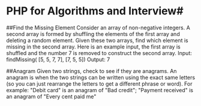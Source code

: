 # PHP for Algorithms and Interview#

##Find the Missing Element
Consider an array of non-negative integers. A second array is formed by shuffling the elements of the first array and deleting a random element. Given these two arrays, find which element is missing in the second array.
Here is an example input, the first array is shuffled and the number 7 is removed to construct the second array.
Input: findMissing( \[5, 5, 7, 7\], \[7, 5, 5\])
Output: 7

##Anagram
Given two strings, check to see if they are anagrams. An anagram is when the two strings can be written using the exact same letters (so you can just rearrange the letters to get a different phrase or word).
For example:
"Debit card" is an anagram of "Bad credit";
"Payment received" is an anagram of "Every cent paid me"


